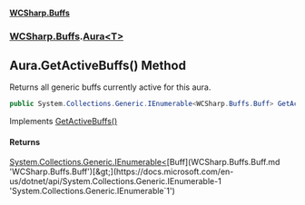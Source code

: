 #### [WCSharp.Buffs](README.md 'README')
### [WCSharp.Buffs](WCSharp.Buffs.md 'WCSharp.Buffs').[Aura&lt;T&gt;](WCSharp.Buffs.Aura_T_.md 'WCSharp.Buffs.Aura<T>')

## Aura<T>.GetActiveBuffs() Method

Returns all generic buffs currently active for this aura.

```csharp
public System.Collections.Generic.IEnumerable<WCSharp.Buffs.Buff> GetActiveBuffs();
```

Implements [GetActiveBuffs()](WCSharp.Buffs.IAura.GetActiveBuffs().md 'WCSharp.Buffs.IAura.GetActiveBuffs()')

#### Returns
[System.Collections.Generic.IEnumerable&lt;](https://docs.microsoft.com/en-us/dotnet/api/System.Collections.Generic.IEnumerable-1 'System.Collections.Generic.IEnumerable`1')[Buff](WCSharp.Buffs.Buff.md 'WCSharp.Buffs.Buff')[&gt;](https://docs.microsoft.com/en-us/dotnet/api/System.Collections.Generic.IEnumerable-1 'System.Collections.Generic.IEnumerable`1')